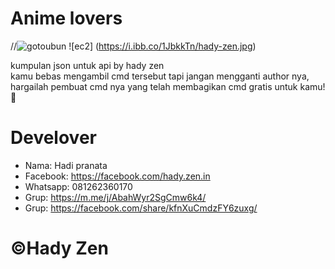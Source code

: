 # Anime lovers
//![gotoubun](https://i.ibb.co/Mn82cxm/hady-zen.jpg) 
![ec2] (https://i.ibb.co/1JbkkTn/hady-zen.jpg) 

kumpulan json untuk api by hady zen <br />
kamu bebas mengambil cmd tersebut tapi jangan mengganti author nya, hargailah pembuat cmd nya yang telah membagikan cmd gratis untuk kamu! 🥀


# Develover
- Nama: Hadi pranata <br />
- Facebook: https://facebook.com/hady.zen.in <br />
- Whatsapp: 081262360170 <br />
- Grup: https://m.me/j/AbahWyr2SgCmw6k4/ <br />
- Grup: https://facebook.com/share/kfnXuCmdzFY6zuxg/ 

# ©Hady Zen 
